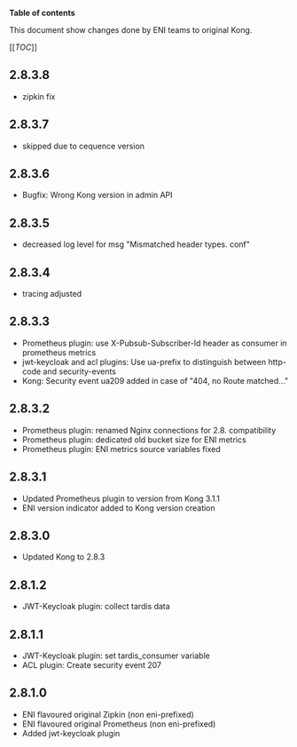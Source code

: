 **Table of contents**

This document show changes done by ENI teams to original Kong.

[[_TOC_]]
## 2.8.3.8
- zipkin fix

## 2.8.3.7
- skipped due to cequence version

## 2.8.3.6
 - Bugfix: Wrong Kong version in admin API

## 2.8.3.5
 - decreased log level for msg "Mismatched header types. conf"

## 2.8.3.4
 - tracing adjusted

## 2.8.3.3
 - Prometheus plugin: use X-Pubsub-Subscriber-Id header as consumer in prometheus metrics
 - jwt-keycloak and acl plugins: Use ua-prefix to distinguish between http-code and security-events
 - Kong: Security event ua209 added in case of "404, no Route matched..."

## 2.8.3.2
 - Prometheus plugin: renamed Nginx connections for 2.8. compatibility
 - Prometheus plugin: dedicated old bucket size for ENI metrics
 - Prometheus plugin: ENI metrics source variables fixed

## 2.8.3.1
 - Updated Prometheus plugin to version from Kong 3.1.1
 - ENI version indicator added to Kong version creation

## 2.8.3.0
 - Updated Kong to 2.8.3

## 2.8.1.2
 - JWT-Keycloak plugin: collect tardis data

## 2.8.1.1
 - JWT-Keycloak plugin: set tardis_consumer variable
 - ACL plugin: Create security event 207

## 2.8.1.0
 - ENI flavoured original Zipkin (non eni-prefixed)
 - ENI flavoured original Prometheus (non eni-prefixed)
 - Added jwt-keycloak plugin
